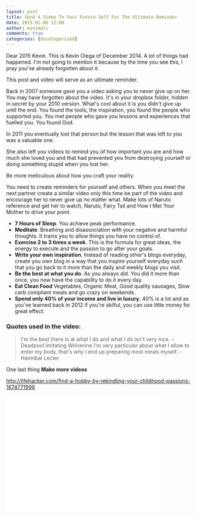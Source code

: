 ```yaml
---
layout: post
title: Send A Video To Your Future Self For The Ultimate Reminder
date: 2015-01-06 12:00
author: minimalc
comments: true
categories: [Uncategorized]
---
```

Dear 2015 Kevin. This is Kevin Olega of December 2014. A lot of things had happened. I'm not going to mention it because by the time you see this, I pray you've already forgotten about it.

This post and video will serve as an ultimate reminder.

Back in 2007 someone gave you a video asking you to never give up on her. You may have forgotten about the video. It's in your dropbox folder, hidden in secret by your 2010 version. What's cool about it is you didn't give up until the end. You found the tools, the inspiration, you found the people who supported you. You met people who gave you lessons and experiences that fuelled you. You found God.

In 2011 you eventually lost that person but the lesson that was left to you was a valuable one.

She also left you videos to remind you of how important you are and how much she loved you and that had prevented you from destroying yourself or doing something stupid when you lost her.

Be more meticulous about how you craft your reality.

You need to create reminders for yourself and others. When you meet the next partner create a similar video only this time be part of the video and encourage her to never give up no matter what. Make lots of Naruto reference and get her to watch, Naruto, Fairy Tail and How I Met Your Mother to drive your point.

<ul>
<li><strong>7 Hours of Sleep</strong>. You achieve peak performance.</li>
<li><strong>Meditate</strong>. Breathing and disassociation with your negative and harmful thoughts. It trains you to allow things you have no control of.</li>
<li><strong>Exercise 2 to 3 times a week</strong>. This is the formula for great ideas, the energy to execute and the passion to go after your goals.</li>
<li><strong>Write your own inspiration</strong>. Instead of reading other's blogs everyday, create you own blog in a way that you inspire yourself everyday such that you go back to it more than the daily and weekly blogs you visit.</li>
<li><strong>Be the best at what you do</strong>. As you always did. You did it more than once, you now have the capability to do it every day.</li>
<li><strong>Eat Clean Food</strong> Vegetables, Organic Meat, Good quality sausages, Slow carb compliant meals and go crazy on weekends.</li>
<li><strong>Spend only 40% of your income and live in luxury</strong>. 40% is a lot and as you've learned back in 2012 if you're skilful, you can use little money for great effect.</li>
</ul>

<h3>Quotes used in the video:</h3>

<blockquote>
  I'm the best there is at what I do and what I do isn't very nice. - Deadpool Imitating Wolverine
  I'm very particular about what I allow to enter my body, that's why I end up preparing most meals myself. - Hannibal Lecter
</blockquote>

One last thing <strong>Make more videos</strong>

http://lifehacker.com/find-a-hobby-by-rekindling-your-childhood-passions-1674771996

<iframe src="//www.youtube.com/embed/WTiHVeLcqbE" width="420" height="315" frameborder="0" allowfullscreen="allowfullscreen"></iframe>
